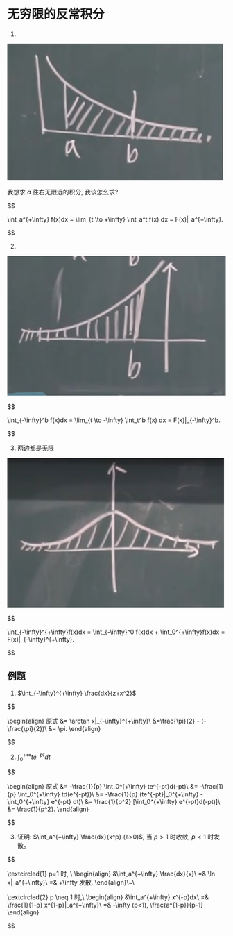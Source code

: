 # 无穷限的反常积分

1. 
![](../Images/5.6.1.png)

我想求 $a$ 往右无限远的积分, 我该怎么求?

$$

\int_a^{+\infty} f(x)dx = \lim_{t \to +\infty} \int_a^t f(x) dx = F(x)|_a^{+\infty}.

$$

2. 
![](../Images/5.6.2.png)

$$

\int_{-\infty}^b f(x)dx = \lim_{t \to -\infty} \int_t^b f(x) dx = F(x)|_{-\infty}^b.

$$

3. 两边都是无限

![](../Images/5.6.3.png)

$$

\int_{-\infty}^{+\infty}f(x)dx
= \int_{-\infty}^0 f(x)dx + \int_0^{+\infty}f(x)dx = F(x)|_{-\infty}^{+\infty}.

$$

## 例题
1. $\int_{-\infty}^{+\infty} \frac{dx}{z+x^2}$

$$

\begin{align}
原式 &= \arctan x|_{-\infty}^{+\infty}\\
&=\frac{\pi}{2} - (-\frac{\pi}{2})\\
&= \pi.
\end{align}

$$

2. $\int_0^{+\infty} te^{-pt}dt$

$$

\begin{align}
原式 &= -\frac{1}{p} \int_0^{+\infty} te^{-pt}d(-pt)\\
&= -\frac{1}{p} \int_0^{+\infty} td(e^{-pt})\\
&= -\frac{1}{p} (te^{-pt}|_0^{+\infty} - \int_0^{+\infty} e^{-pt} dt)\\
&= \frac{1}{p^2} [\int_0^{+\infty} e^{-pt}d(-pt)]\\
&= \frac{1}{p^2}.
\end{align}

$$

3. 证明: $\int_a^{+\infty} \frac{dx}{x^p} (a>0)$, 当 $p>1$ 时收敛, $p<1$ 时发散。

$$

\textcircled{1} p=1 时, \\
\begin{align}
&\int_a^{+\infty} \frac{dx}{x}\\
=& \ln x|_a^{+\infty}\\
=& +\infty 发散. 
\end{align}\\~\\

\textcircled{2} p \neq 1 时,\\
\begin{align}
&\int_a^{+\infty} x^{-p}dx\\
=& \frac{1}{1-p} x^{1-p}|_a^{+\infty}\\
=& -\infty (p<1), \frac{a^{1-p}}{p-1}
\end{align}

$$